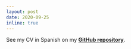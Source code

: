 ```yaml
---
layout: post
date: 2020-09-25
inline: true
---
```


See my CV in Spanish on my <a href="https://github.com/carlacisternasg/CV-LuaLaTeX/blob/master/spanish-version/CV-Carla-Cisternas.pdf" target="_blank"><strong>GitHub repository</strong></a>.
